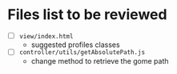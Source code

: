# Files list to be reviewed

 - [ ] `view/index.html`
    - suggested profiles classes
 - [ ] `controller/utils/getAbsolutePath.js`
    - change method to retrieve the gome path
